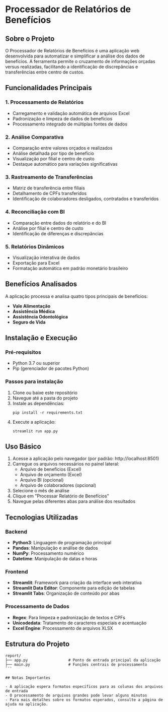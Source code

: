 # Processador de Relatórios de Benefícios

## Sobre o Projeto

O Processador de Relatórios de Benefícios é uma aplicação web desenvolvida para automatizar e simplificar a análise dos dados de benefícios. A ferramenta permite o cruzamento de informações orçadas versus realizadas, facilitando a identificação de discrepâncias e transferências entre centro de custos.

## Funcionalidades Principais

### 1. Processamento de Relatórios
- Carregamento e validação automática de arquivos Excel
- Padronização e limpeza de dados de benefícios
- Processamento integrado de múltiplas fontes de dados

### 2. Análise Comparativa
- Comparação entre valores orçados e realizados
- Análise detalhada por tipo de benefício
- Visualização por filial e centro de custo
- Destaque automático para variações significativas

### 3. Rastreamento de Transferências
- Matriz de transferência entre filiais
- Detalhamento de CPFs transferidos
- Identificação de colaboradores desligados, contratados e transferidos

### 4. Reconciliação com BI
- Comparação entre dados do relatório e do BI
- Análise por filial e centro de custo
- Identificação de diferenças e discrepâncias

### 5. Relatórios Dinâmicos
- Visualização interativa de dados
- Exportação para Excel
- Formatação automática em padrão monetário brasileiro

## Benefícios Analisados

A aplicação processa e analisa quatro tipos principais de benefícios:

- **Vale Alimentação**
- **Assistência Médica**
- **Assistência Odontológica**
- **Seguro de Vida**

## Instalação e Execução

### Pré-requisitos
- Python 3.7 ou superior
- Pip (gerenciador de pacotes Python)

### Passos para instalação
1. Clone ou baixe este repositório
2. Navegue até a pasta do projeto
3. Instale as dependências:
   ```
   pip install -r requirements.txt
   ```
4. Execute a aplicação:
   ```
   streamlit run app.py
   ```

## Uso Básico

1. Acesse a aplicação pelo navegador (por padrão: http://localhost:8501)
2. Carregue os arquivos necessários no painel lateral:
   - Arquivo de benefícios (Excel)
   - Arquivo de orçamento (Excel)
   - Arquivo BI (opcional)
   - Arquivo de colaboradores (opcional)
3. Selecione o mês de análise
4. Clique em "Processar Relatório de Benefícios"
5. Navegue pelas diferentes abas para análise dos resultados

## Tecnologias Utilizadas

### Backend
- **Python3**: Linguagem de programação principal
- **Pandas**: Manipulação e análise de dados
- **NumPy**: Processamento numérico
- **Datetime**: Manipulação de datas e horas

### Frontend
- **Streamlit**: Framework para criação da interface web interativa
- **Streamlit Data Editor**: Componente para edição de tabelas
- **Streamlit Tabs**: Organização de conteúdo por abas

### Processamento de Dados
- **Regex**: Para limpeza e padronização de textos e CPFs
- **Unicodedata**: Tratamento de caracteres especiais e acentuação
- **Excel Engine**: Processamento de arquivos XLSX

## Estrutura do Projeto
````
report/
├── app.py                  # Ponto de entrada principal da aplicação
├── main.py                 # Funções centrais de processamento
```

## Notas Importantes

- A aplicação espera formatos específicos para as colunas dos arquivos de entrada
- O processamento de arquivos grandes pode levar alguns minutos
- Para mais detalhes sobre os formatos esperados, consulte a página de ajuda na aplicação.
